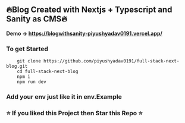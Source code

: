 ##  🔥Blog Created with Nextjs + Typescript and Sanity as CMS🔥
<b> Demo -> https://blogwithsanity-piyushyadav0191.vercel.app/ </b>

### To get Started 
```
    git clone https://github.com/piyushyadav0191/full-stack-next-blog.git
    cd full-stack-next-blog
    npm i
    npm run dev
```

### Add your env just like it in env.Example

### ⭐ If you liked this Project then Star this Repo ⭐
